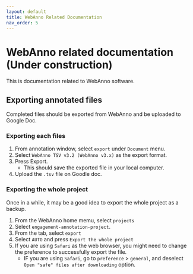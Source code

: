 ```yaml
---
layout: default
title: WebAnno Related Documentation
nav_order: 5
---
```

# WebAnno related documentation (Under construction)
This is documentation related to WebAnno software.


## Exporting annotated files
Completed files should be exported from WebAnno and be uploaded to Google Doc.

### Exporting each files
1. From annotation window, select `export` under `Document` menu.
2. Select `WebAnno TSV v3.2 (WebAnno v3.x)` as the export format.
3. Press Export.
   - This should save the exported file in your local computer. 
4. Upload the `.tsv` file on Goodle doc.

### Exporting the whole project
Once in a while, it may be a good idea to export the whole project as a backup.
1. From the WebAnno home memu, select `projects`
2. Select `engagement-annotation-project`.
3. From the tab, select `export`
4. Select `AUTO` and press `Export the whole project`
5. If you are using `Safari` as the web browser, you might need to change the preference to successfully export the file. 
   - IF you are using `Safari`, go to `preference` > `general`, and deselect `Open "safe" files after downloading` option.
  